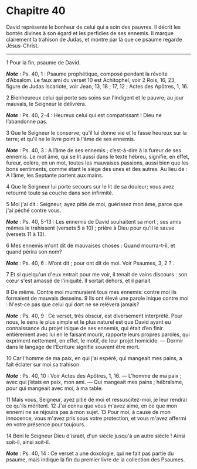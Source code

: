 # Chapitre 40

David représente le bonheur de celui qui a soin des pauvres.
Il décrit les bontés divines à son égard et les perfidies de ses ennemis.
Il marque clairement la trahison de Judas, et montre par là que ce psaume regarde Jésus-Christ.

***

1 Pour la fin, psaume de David.

***Note*** :  Ps. 40, 1 : Psaume prophétique, composé pendant la révolte d’Absalom. Le faux ami du verset 10 est Achitophel, voir 2 Rois, 16, 23, figure de Judas Iscariote, voir Jean, 13, 18 ; 17, 12 ; Actes des Apôtres, 1, 16.


2 Bienheureux celui qui porte ses soins sur l'indigent et le pauvre; au jour mauvais, le Seigneur le délivrera.

***Note*** :  Ps. 40, 2-4 : Heureux celui qui est compatissant ! Dieu ne l’abandonne pas.

3 Que le Seigneur le conserve; qu'il lui donne vie et le fasse heureux sur la terre; et qu'il ne le livre point à l'âme de ses ennemis.

***Note*** :  Ps. 40, 3 : A l’âme de ses ennemis ; c’est-à-dire à la fureur de ses ennemis. Le mot âme, qui se lit aussi dans le texte hébreu, signifie, en effet, fureur, colère, en un mot, toutes les mauvaises passions, aussi bien que les bons sentiments, comme étant le siège des unes et des autres. Au lieu de : A l’âme, les Septante portent aux mains.

4 Que le Seigneur lui porte secours sur le lit de sa douleur; vous avez retourné toute sa couche dans son infirmité.


5 Moi j'ai dit : Seigneur, ayez pitié de moi, guérissez mon âme, parce que j'ai péché contre vous.

***Note*** :  Ps. 40, 5-13 : Les ennemis de David souhaitent sa mort ; ses amis mêmes le trahissent (versets 5 à 10) ; prière à Dieu pour qu’il le sauve (versets 11 à 13).

6 Mes ennemis m'ont dit de mauvaises choses : Quand mourra-t-il, et quand périra son nom?

***Note*** :  Ps. 40, 6 : M’ont dit ; pour ont dit de moi. Voir Psaumes, 3, 2 ? .

7 Et si quelqu'un d'eux entrait pour me voir, il tenait de vains discours : son cœur s'est amassé de l'iniquité. Il sortait dehors, et il parlait


8 De même. Contre moi murmuraient tous mes ennemis: contre moi ils formaient de mauvais desseins. 9 Ils ont élevé une parole inique contre moi : N'est-ce pas que celui qui dort ne se relèvera jamais?

***Note*** :  Ps. 40, 9 : Ce verset, très obscur, est diversement interprété. Pour nous, le sens le plus simple et le plus naturel est que David ayant eu connaissance du projet inique de ses ennemis, qui était d’en finir entièrement avec lui en le faisant mourir, rapporte leurs propres paroles, qui expriment nettement, en effet, le motif, de leur projet homicide. ― Dormir dans le langage de l’Ecriture signifie souvent être mort.

10 Car l'homme de ma paix, en qui j'ai espéré, qui mangeait mes pains, a fait éclater sur moi sa trahison.

***Note*** :  Ps. 40, 10 : Voir Actes des Apôtres, 1, 16. ― L’homme de ma paix ; avec qui j’étais en paix, mon ami. ― Qui mangeait mes pains ; hébraïsme, pour qui mangeait avec moi, à ma table.


11 Mais vous, Seigneur, ayez pitié de moi et ressuscitez-moi, je leur rendrai ce qu'ils méritent. 12 J'ai connu que vous m'avez aimé, en ce que mon ennemi ne se réjouira pas à mon sujet. 13 Pour moi, à cause de mon innocence, vous m'avez pris sous votre protection, et vous m'avez affermi en votre présence pour toujours.


14 Béni le Seigneur Dieu d'israël, d'un siècle jusqu'à un autre siècle ! Ainsi soit-il, ainsi soit-il.

***Note*** :  Ps. 40, 14 : Ce verset a une doxologie, qui ne fait pas partie du psaume, mais indique la fin du premier livre de la collection des Psaumes.

